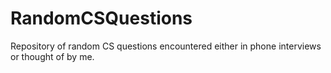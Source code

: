 # RandomCSQuestions
Repository of random CS questions encountered either in phone interviews or thought of by me.
